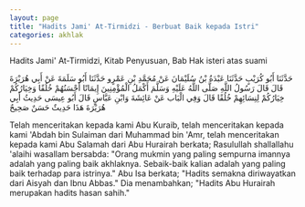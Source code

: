 ```yaml
---
layout: page
title: "Hadits Jami' At-Tirmidzi - Berbuat Baik kepada Istri"
categories: akhlak
---
```


Hadits Jami' At-Tirmidzi, Kitab Penyusuan, Bab Hak isteri atas suami

<p class="arab">
حَدَّثَنَا أَبُو كُرَيْبٍ حَدَّثَنَا عَبْدَةُ بْنُ سُلَيْمَانَ عَنْ مُحَمَّدِ بْنِ عَمْرٍو حَدَّثَنَا أَبُو سَلَمَةَ عَنْ أَبِي هُرَيْرَةَ قَالَ قَالَ رَسُولُ اللَّهِ صَلَّى اللَّهُ عَلَيْهِ وَسَلَّمَ أَكْمَلُ الْمُؤْمِنِينَ إِيمَانًا أَحْسَنُهُمْ خُلُقًا وَخِيَارُكُمْ خِيَارُكُمْ لِنِسَائِهِمْ خُلُقًا قَالَ وَفِي الْبَاب عَنْ عَائِشَةَ وَابْنِ عَبَّاسٍ قَالَ أَبُو عِيسَى حَدِيثُ أَبِي هُرَيْرَةَ هَذَا حَدِيثٌ حَسَنٌ صَحِيحٌ
</p>

Telah menceritakan kepada kami Abu Kuraib, telah menceritakan kepada kami 'Abdah bin Sulaiman dari Muhammad bin 'Amr, telah menceritakan kepada kami Abu Salamah dari Abu Hurairah berkata; Rasulullah shallallahu 'alaihi wasallam bersabda: "Orang mukmin yang paling sempurna imannya adalah yang paling baik akhlaknya. Sebaik-baik kalian adalah yang paling baik terhadap para istrinya." Abu Isa berkata; "Hadits semakna diriwayatkan dari Aisyah dan Ibnu Abbas." Dia menambahkan; "Hadits Abu Hurairah merupakan hadits hasan sahih."

<!-- https://www.hadits.id/hadits/tirmidzi/1082 -->